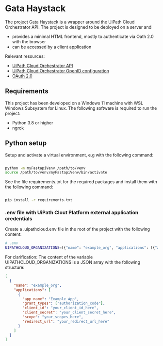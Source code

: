 # Gata Haystack

The project Gata Haystack is a wrapper around the UiPath Cloud Orchestrator API. The project is designed to be deployed on a server and

- provides a minimal HTML frontend, mostly to authenticate via Oath 2.0 with the browser
- can be accessed by a client application

Relevant resources:

- [UiPath Cloud Orchestrator API](https://docs.uipath.com/orchestrator/automation-cloud/latest/api-guide/accessing-uipath-resources-using-external-applications)
- [UiPath Cloud Orchestrator OpenID configuration](https://cloud.uipath.com/identity_/.well-known/openid-configuration)
- [OAuth 2.0](https://datatracker.ietf.org/doc/html/rfc6749#section-1.3.1)

## Requirements

This project has been developed on a Windows 11 machine with WSL Windows Subsystem for Linux. The following software is required to run the project:

- Python 3.8 or higher
- ngrok

## Python setup

Setup and activate a virtual environment, e.g with the following command:

```bash

python -m myFastapiVenv /path/to/venv
source /path/to/venv/myFastapiVenv/bin/activate

```

See the file requirements.txt for the required packages and install them with the following command:

```bash

pip install -r requirements.txt

```

### .env file with UiPath Clout Platform external application credentials

Create a .uipathcloud.env file in the root of the project with the following content:

```bash
# .env
UIPATHCLOUD_ORGANIZATIONS=[{"name": "example_org", "applications": [{"app_name": "Example App", "grant_types":["authorization_code"], "client_id": "your_client_id_here", "client_secret": "your_client_secret_here", "scope": "your_scopes_here", "redirect_url": "your_redirect_url_here"}]}]
```

For clarification: The content of the variable UIPATHCLOUD_ORGANIZATIONS is a JSON array with the following structure:

```json
[
  {
    "name": "example_org",
    "applications": [
      {
        "app_name": "Example App",
        "grant_types": ["authorization_code"],
        "client_id": "your_client_id_here",
        "client_secret": "your_client_secret_here",
        "scope": "your_scopes_here",
        "redirect_url": "your_redirect_url_here"
      }
    ]
  }
]
```
